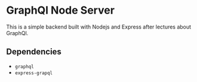 # GraphQl Node Server
This is a simple backend built with Nodejs and Express after 
lectures about GraphQl.

## Dependencies
- `graphql`
- `express-grapql`